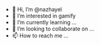 - 👋 Hi, I’m @nazhayel  
- 👀 I’m interested in gamify
- 🌱 I’m currently learning ...
- 💞️ I’m looking to collaborate on ...
- 📫 How to reach me ...

<!---
nazhayel/nazhayel is a ✨ special ✨ repository because its `README.md` (this file) appears on your GitHub profile.
You can click the Preview link to take a look at your changes.
--->
